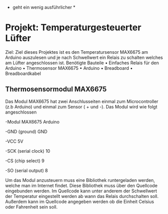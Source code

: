 

* geht ein wenig ausführlicher * 

 
#  Projekt: Temperaturgesteuerter Lüfter

Ziel: Ziel dieses Projektes ist es den Temperatursensor MAX6675 am Arduino auszulesen und je nach Schwellwert ein Relais zu schalten welches am Lüfter angeschlossen ist.
Benötigte Bauteile
•	Einfaches Relais für den Arduino
•	Thermosensor MAX6675
•	Arduino
•	Breadboard
•	Breadboardkabel

 
## Thermosensormodul MAX6675 
Das Modul MAX6675 hat zwei Anschlusseiten einmal zum Microcontroller (z.b Arduino) und einmal zum Sensor ( + und -).
Das Modul wird wie folgt angeschlossen

-Modul MAX6675                           Arduino

-GND (ground)	                           GND

-VCC	                                    5V

-SCK (serial clock)	                     10

-CS (chip select)	                       9

-SO (serial output) 	                    8
 
Um das Modul anzusteuern muss eine Bibliothek runtergeladen werden, welche man im Internet findet. Diese Bibliothek muss über den Quellcode eingebunden werden. Im Quellcode kann unter anderem der Schwellwert der Temperatur eingestellt werden ab wann das Relais durchschalten soll. Außerdem kann im Quellcode angegeben werden ob die Einheit Celsius oder Fahrenheit sein soll.

